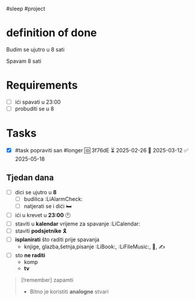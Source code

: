 #sleep #project

# **definition of done**

Budim se ujutro u 8 sati

Spavam 8 sati

# **Requirements**

- [ ] ići spavati u 23:00
- [ ] probuditi se u 8

# Tasks
- [x] #task popraviti san #longer 🆔 3f76dE ⏳ 2025-02-26 📅 2025-03-12 ✅ 2025-05-18

## Tjedan dana

- [ ] dici se ujutro u **8**
	- [ ] budilica :LiAlarmCheck:
	- [ ] natjerati se i dići 🛏
 - [ ] ići u krevet u **23:00** 🕚
- [ ] staviti u **kalendar** vrijeme za spavanje :LiCalendar:
- [ ] staviti **podsjetnike** 🎗
- [ ] **isplanirati** što raditi prije spavanja
	- knjige, glazba,šetnja,pisanje :LiBook:, :LiFileMusic:, 🚶, ✍
- [ ] sto **ne raditi**
	- komp
	- **tv**

> [!remember]  zapamti
> - Bitno je koristiti **analogne** stvari
